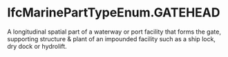 IfcMarinePartTypeEnum.GATEHEAD
==============================
A longitudinal spatial part of a waterway or port facility that forms the
gate, supporting structure & plant of an impounded facility such as a ship
lock, dry dock or hydrolift.  


